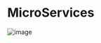 # MicroServices
![image](https://github.com/Vamsich68/MicroServices/assets/87265859/507e03fa-98b7-4079-bdbf-0ad8485b4116)
